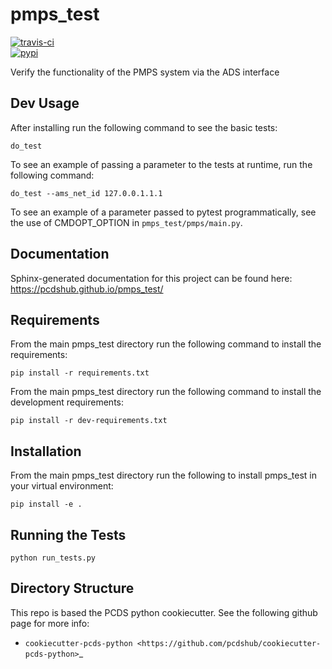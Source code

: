 # pmps_test

[![travis-ci](https://img.shields.io/travis/pcdshub/pmps_test.svg)](https://travis-ci.org/pcdshub/pmps_test)        
[![pypi](https://img.shields.io/pypi/v/pmps_test.svg)](https://pypi.python.org/pypi/pmps_test)

Verify the functionality of the PMPS system via the ADS interface

## Dev Usage

After installing run the following command to see the basic tests:

`do_test`

To see an example of passing a parameter to the tests at runtime, run the following command:

`do_test --ams_net_id 127.0.0.1.1.1`

To see an example of a parameter passed to pytest programmatically, see the use of CMDOPT_OPTION in `pmps_test/pmps/main.py`.

## Documentation

Sphinx-generated documentation for this project can be found here:
https://pcdshub.github.io/pmps_test/


## Requirements

From the main pmps_test directory run the following command to install the requirements:

`pip install -r requirements.txt`

From the main pmps_test directory run the following command to install the development requirements:

`pip install -r dev-requirements.txt`

## Installation

From the main pmps_test directory run the following to install pmps_test in your virtual environment:

`pip install -e .`

## Running the Tests

`python run_tests.py`
   
## Directory Structure

This repo is based the PCDS python cookiecutter. See the following github page for more info:

- `cookiecutter-pcds-python <https://github.com/pcdshub/cookiecutter-pcds-python>`_
